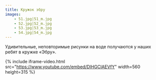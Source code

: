 ```yaml
---
title: Кружок эбру
images:
    - 51.jpg|51_m.jpg
    - 52.jpg|52_m.jpg
    - 53.jpg|53_m.jpg
    - 54.jpg|54_m.jpg
---
```


Удивительные, неповторимые рисунки на воде получаются у наших ребят в кружке «Эбру».

<!--more-->
{% include iframe-video.html src="https://www.youtube.com/embed/DlHGClAEVfY" width=560 height=315 %}
